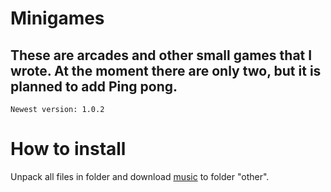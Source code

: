# Minigames

These are arcades and other small games that I wrote. At the moment there are only two, but it is planned to add Ping pong.
---
`Newest version: 1.0.2`

How to install
=====================
Unpack all files in folder and download [music](https://drive.google.com/open?id=1IumFXr8ad1uYC6iPsBjOCfiDrXN2U3Sn) to folder "other".

